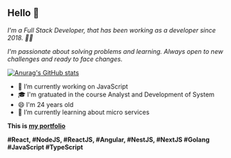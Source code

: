 ## Hello 👋

*I'm a Full Stack Developer, that has been working as a developer since 2018. 👨‍💻*

*I'm passionate about solving problems and learning. Always open to new challenges and ready to face changes.*

[![Anurag's GitHub stats](https://github-readme-stats.vercel.app/api?username=iurylemos)](https://github.com/anuraghazra/github-readme-stats)

- 🔭 I’m currently working on JavaScript
- 🎓 I'm gratuated in the course Analyst and Development of System
- 😄 I'm 24 years old 
- 🌱 I’m currently learning about micro services

**This is [my portfolio](https://iurylemos.github.io/)**

**#React, #NodeJS, #ReactJS, #Angular, #NestJS, #NextJS #Golang #JavaScript #TypeScript**

<!--
**iurylemos/iurylemos** is a ✨ _special_ ✨ repository because its `README.md` (this file) appears on your GitHub profile.

Here are some ideas to get you started:

- 🔭 I’m currently working on ...
- 🌱 I’m currently learning ...
- 👯 I’m looking to collaborate on ...
- 🤔 I’m looking for help with ...
- 💬 Ask me about ...
- 📫 How to reach me: ...
- 😄 Pronouns: ...
- ⚡ Fun fact: ...
-->
